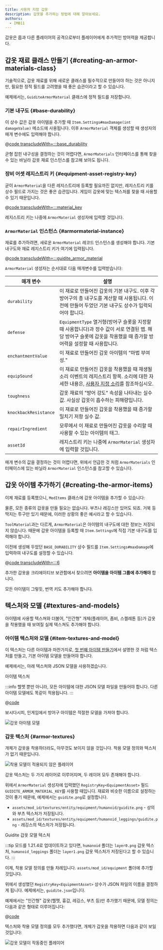 ```yaml
---
title: 사용자 지정 갑옷
description: 갑옷을 추가하는 방법에 대해 알아보세요.
authors:
  - IMB11
---
```


갑옷은 몹과 다른 플레이어의 공격으로부터 플레이어에게 추가적인 방어력을 제공합니다.

## 갑옷 재료 클래스 만들기 {#creating-an-armor-materials-class}

기술적으로, 갑옷 재료를 위해 새로운 클래스를 필수적으로 만들어야 하는 것은 아니지만, 필요한 정적 필드를 고려했을 때 좋은 습관이라고 할 수 있습니다.

예제에서는, `GuiditeArmorMaterial` 클래스에 정적 필드를 저장합니다.

### 기본 내구도 {#base-durability}

이 상수 값은 갑옷 아이템을 추가할 때 `Item.Settings#maxDamage(int damageValue)` 메소드에 사용됩니다. 이후 `ArmorMaterial` 객체를 생성할 때 생성자의 매개 변수에도 입력해야 합니다.

@[code transcludeWith=:::base_durability](@/reference/1.21.4/src/main/java/com/example/docs/item/armor/GuiditeArmorMaterial.java)

균형 잡힌 내구성을 결정하는 것이 어렵다면, `ArmorMaterials` 인터페이스를 통해 찾을 수 있는 바닐라 갑옷 재료 인스턴스를 참고해 보아도 됩니다.

### 장비 어셋 레지스트리 키 {#equipment-asset-registry-key}

굳이 `ArmorMaterial`을 다른 레지스트리에 등록할 필요까진 없지만, 레지스트리 키를 상수 필드로 가지는 것은 좋은 습관입니다. 게임이 갑옷에 맞는 텍스처를 찾을 때 사용할 수 있기 때문입니다.

@[code transcludeWith=:::material_key](@/reference/1.21.4/src/main/java/com/example/docs/item/armor/GuiditeArmorMaterial.java)

레지스트리 키는 나중에 `ArmorMaterial` 생성자에 입력할 것입니다.

### `ArmorMaterial` 인스턴스 {#armormaterial-instance}

재료를 추가하려면, 새로운 `ArmorMaterial` 레코드 인스턴스를 생성해야 합니다. 기본 내구도와 재료 레지스트리 키가 여기에 입력됩니다.

@[code transcludeWith=:::guidite_armor_material](@/reference/1.21.4/src/main/java/com/example/docs/item/armor/GuiditeArmorMaterial.java)

`ArmorMaterial` 생성자는 순서대로 다음 매개변수를 입력받습니다:

| 매개 변수                 | 설명                                                                                                                                                       |
| --------------------- | -------------------------------------------------------------------------------------------------------------------------------------------------------- |
| `durability`          | 이 재료로 만들어진 갑옷의 기본 내구도. 이후 각 방어구의 총 내구도를 계산할 때 사용됩니다. 이전에 만들어 두었던 기본 내구도 상수가 입력되어야 합니다.                   |
| `defense`             | `EquipmentType` 열거형(방어구 슬롯을 지정할 때 사용합니다)과 정수 값이 서로 연결된 맵. 해당 방어구 슬롯에 갑옷을 착용했을 때 증가할 방어력을 설정할 때 사용합니다. |
| `enchantmentValue`    | 이 재료로 만들어진 갑옷 아이템의 "마법 부여성."                                                                                                             |
| `equipSound`          | 이 재료로 만들어진 갑옷을 착용했을 때 재생될 소리 이벤트의 레지스트리 항목. 소리에 대한 자세한 내용은, [사용자 지정 소리](../sounds/custom)를 참조하십시오.                       |
| `toughness`           | 갑옷 재료의 "방어 강도" 속성을 나타내는 실수 값. 사실상 갑옷이 흡수하는 피해량입니다.                                                                       |
| `knockbackResistance` | 이 재료로 만들어진 갑옷을 착용했을 때 증가할 밀치기 저항 실수 값.                                                                                                   |
| `repairIngredient`    | 모루에서 이 재료로 만들어진 갑옷을 수리할 때 사용할 수 있는 아이템의 태그.                                                                                              |
| `assetId`             | 레지스트리 키는 나중에 `ArmorMaterial` 생성자에 입력할 것입니다.                                                                                              |

매개 변수의 값을 결정하는 것이 어렵다면, 위에서 언급한 것 처럼 `ArmorMaterials` 인터페이스에 있는 바닐라 `ArmorMaterial` 인스턴스를 참고할 수 있습니다.

## 갑옷 아이템 추가하기 {#creating-the-armor-items}

이제 재료를 등록했으니, `ModItems` 클래스에 갑옷 아이템을 추가할 수 있습니다:

물론, 모든 종류의 갑옷을 만들 필요는 없습니다. 부츠나 레깅스만 있어도 되죠. 거북 등딱지는 투구만 있기 때문에, 이러한 상황의 좋은 예시라고 할 수 있습니다.

`ToolMaterial`과는 다르게, `ArmorMaterial`은 아이템의 내구도에 대한 정보는 저장되지 않습니다. 때문에 갑옷 아이템을 등록할 때 `Item.Settings`에 직접 기본 내구도를 입력해야 합니다.

이전에 생성해 두었던 `BASE_DURABILITY` 상수 필드를 `Item.Settings#maxDamage`에 입력하여 내구도를 설정할 수 있습니다.

@[code transcludeWith=:::6](@/reference/1.21.4/src/main/java/com/example/docs/item/ModItems.java)

추가한 갑옷을 크리에이티브 보관함에서 찾으려면 **아이템을 아이템 그룹에 추가해야** 합니다.

모든 아이템이 그렇듯, 번역 키도 추가해야 합니다.

## 텍스처와 모델 {#textures-and-models}

아이템에 사용할 텍스쳐와 더불어, "인간형" 개체(플레이어, 좀비, 스켈레톤 등)가 갑옷을 착용했을 때 보여질 실제 텍스쳐도 추가해야 합니다.

### 아이템 텍스처와 모델 {#item-textures-and-model}

이 텍스처는 다른 아이템과 마찬가지로, [첫 번째 아이템 만들기](./first-item#adding-a-texture-and-model)에서 설명한 것 처럼 텍스처를 만들고, 기본 아이템 모델을 만들어야 합니다.

예제에서는, 아래 텍스처와 JSON 모델을 사용하겠습니다.

<DownloadEntry visualURL="/assets/develop/items/armor_0.png" downloadURL="/assets/develop/items/example_armor_item_textures.zip">아이템 텍스처</DownloadEntry>

:::info
헬멧 뿐만 아니라, 모든 아이템에 대한 JSON 모델 파일을 만들어야 합니다. 다른 아이템 모델에도 똑같이 적용됩니다.
:::

@[code](@/reference/1.21.4/src/main/generated/assets/fabric-docs-reference/models/item/guidite_helmet.json)

보시다시피, 인게임에서 방어구 아이템은 적절한 모델을 가져야 합니다.

![갑옷 아이템 모델](/assets/develop/items/armor_1.png)

### 갑옷 텍스처 {#armor-textures}

개체가 갑옷을 착용하더라도, 아무것도 보이지 않을 것입니다. 착용 모델 정의와 텍스처가 없기 때문입니다.

![착용 모델이 적용되지 않은 플레이어](/assets/develop/items/armor_2.png)

갑옷 텍스처는 두 가지 레이어로 이루어지며, 두 레이어 모두 존재해야 합니다.

위에서 `ArmorMaterial` 생성자에 입력했던 `RegistryKey<EquipmentAsset>` 필드 `GUIDITE_ARMOR_MATERIAL_KEY`를 사용할 때입니다. 재료와 비슷한 이름으로 설정하는 것이 좋기 때문에, 예제에서는 `guidite.png`로 설정합니다.

- `assets/mod_id/textures/entity/equipment/humanoid/guidite.png` - 상의와 부츠 텍스처가 저장됩니다.
- `assets/mod_id/textures/entity/equipment/humanoid_leggings/guidite.png` - 레깅스의 텍스처가 저장됩니다.

<DownloadEntry downloadURL="/assets/develop/items/example_armor_layer_textures.zip">Guidite 갑옷 모델 텍스처</DownloadEntry>

:::tip
모드를 1.21.4로 업데이트하고 있다면, `humanoid` 폴더는 `layer0.png` 갑옷 텍스처, `humanoid_leggings` 폴더는 `layer1.png` 갑옷 텍스처가 저장된다고 할 수 있습니다.
:::

이제, 착용 모델 정의를 만들 차례입니다. `assets/mod_id/equipment` 폴더에 추가할 것입니다.

위에서 생성했던 `RegistryKey<EquipmentAsset>` 상수가 JSON 파일의 이름을 결정하게 됩니다. 예제에서는, `guidite.json`입니다.

예제에서는 "인간형" 갑옷(헬멧, 흉갑, 레깅스, 부츠 등)만 추가했기 때문에, 모델 정의는 다음과 같은 형태로 이루어집니다:

@[code](@/reference/1.21.4/src/main/resources/assets/fabric-docs-reference/equipment/guidite.json)

텍스처와 착용 모델 정의를 모두 추가했다면, 개체가 갑옷을 착용하면 다음과 같이 보일 것입니다:

![갑옷 모델이 작동중인 플레이어](/assets/develop/items/armor_3.png)

<!-- TODO: A guide on creating equipment for dyeable armor could prove useful. -->
